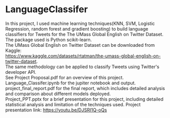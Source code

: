 # LanguageClassifer
In this project, I used machine learning techniques(KNN, SVM, Logistic Regression, random forest and gradient boosting) to build language classifiers for Tweets for the The UMass Global English on Twitter Dataset. The package used is Python scikit-learn.  
The UMass Global English on Twitter Dataset can be downloaded from Kaggle:  
https://www.kaggle.com/datasets/rtatman/the-umass-global-english-on-twitter-dataset.  
The same methodology can be applied to classify Tweets using Twitter's developer API.  
See Project Proposal.pdf for an overview of this project.  
Language_Classifer.ipynb for the jupiter notebook and output.  
project_final_report.pdf for the final report, which includes detailed analysis and comparison about different models deployed.  
Project_PPT.pptx for a brief presentation for this project, including detailed statistical analysis and limitation of the techniques used.
Project presentation link: https://youtu.be/DJSRI1Q-oQs
